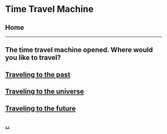 # Time Travel Machine
## Home 
---
## The time travel machine opened. Where would you like to travel?
## [Traveling to the past](../Time-Travel-Machine/time-travel-to-the-past/past/event-1.md)
## [Traveling to the universe](../Time-Travel-Machine/time-travel-to-the-universe/year.md)
## [Traveling to the future](../Time-Travel-Machine/time-travel-to-the-future/future/story-1.html)

## [..](../Time-Travel-Machine/time-travel-to-the-past/past/event-5.html)